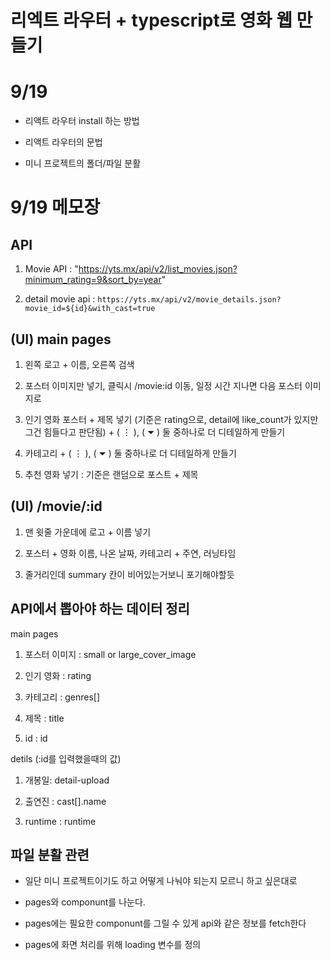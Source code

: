 # 리엑트 라우터 + typescript로 영화 웹 만들기

# 9/19

- 리액트 라우터 install 하는 방법

- 리액트 라우터의 문법

- 미니 프로젝트의 폴더/파일 분활

# 9/19 메모장

## API

1. Movie API : "https://yts.mx/api/v2/list_movies.json?minimum_rating=9&sort_by=year"

2. detail movie api : `https://yts.mx/api/v2/movie_details.json?movie_id=${id}&with_cast=true`

## (UI) main pages

1. 왼쪽 로고 + 이름, 오른쪽 검색

2. 포스터 이미지만 넣기, 클릭시 /movie:id 이동, 일정 시간 지나면 다음 포스터 이미지로

3. 인기 영화 포스터 + 제목 넣기 (기준은 rating으로, detail에 like_count가 있지만 그건 힘들다고 판단됨) + ( ⋮ ), ( ⏷ ) 둘 중하나로 더 디테일하게 만들기

4. 카테고리 + ( ⋮ ), ( ⏷ ) 둘 중하나로 더 디테일하게 만들기

5. 추천 영화 넣기 : 기준은 랜덤으로 포스트 + 제목

## (UI) /movie/:id

1. 맨 윗줄 가운데에 로고 + 이름 넣기

2. 포스터 + 영화 이름, 나온 날짜, 카테고리 + 주연, 러닝타임

3. 줄거리인데 summary 칸이 비어있는거보니 포기해야할듯

## API에서 뽑아야 하는 데이터 정리

main pages

1. 포스터 이미지 : small or large_cover_image

2. 인기 영화 : rating

3. 카테고리 : genres[]

4. 제목 : title

5. id : id

detils (:id를 입력했을때의 값)

1. 개봉일: detail-upload

2. 출연진 : cast[].name

3. runtime : runtime

## 파일 분활 관련

- 일단 미니 프로젝트이기도 하고 어떻게 나눠야 되는지 모르니 하고 싶은대로

- pages와 componunt를 나눈다.

- pages에는 필요한 componunt를 그릴 수 있게 api와 같은 정보를 fetch한다

- pages에 화면 처리를 위해 loading 변수를 정의
